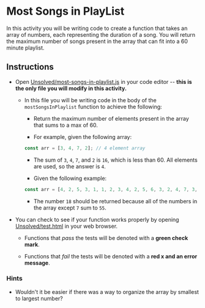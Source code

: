 # Most Songs in PlayList

In this activity you will be writing code to create a function that takes an array of numbers, each representing the duration of a song. You will return the maximum number of songs present in the array that can fit into a 60 minute playlist.

## Instructions

- Open [Unsolved/most-songs-in-playlist.js](Unsolved/most-songs-in-playlist.js) in your code editor -- **this is the only file you will modify in this activity.**

  - In this file you will be writing code in the body of the `mostSongsInPlaylist` function to achieve the following:

    - Return the maximum number of elements present in the array that sums to a max of 60.

    - For example, given the following array:

    ```js
    const arr = [3, 4, 7, 2]; // 4 element array
    ```

    - The sum of `3`, `4`, `7`, and `2` is `16`, which is less than 60. All elements are used, so the answer is `4`.

    - Given the following example:

    ```js
    const arr = [4, 2, 5, 3, 1, 1, 2, 3, 4, 2, 5, 6, 3, 2, 4, 7, 3, 2, 3]; // 19 element array
    ```

    - The number `18` should be returned because all of the numbers in the array except `7` sum to `55`.

- You can check to see if your function works properly by opening [Unsolved/test.html](Unsolved/test.html) in your web browser.

  - Functions that _pass_ the tests will be denoted with a **green check mark**.

  - Functions that _fail_ the tests will be denoted with a **red x and an error message**.

### Hints

- Wouldn't it be easier if there was a way to organize the array by smallest to largest number?
